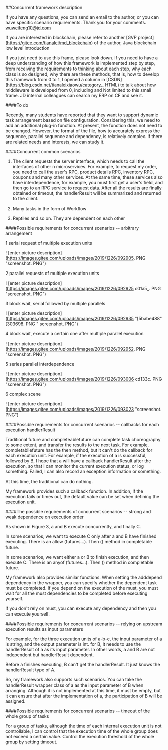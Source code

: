 ##Concurrent framework description

If you have any questions, you can send an email to the author, or you can have specific scenario requirements. Thank
you for your comments. wuweifeng10@jd.com

If you are interested in blockchain, please refer to another [GVP project] (https://gitee.com/tianalei/md_blockchain) of
the author, Java blockchain low level introduction

If you just need to use this frame, please look down. If you need to have a deep understanding of how this framework is
implemented step by step, from receiving the requirements to thinking about each step, why each class is so designed,
why there are these methods, that is, how to develop this framework from 0 to 1, I opened a column
in [CSDN] (https://blog.csdn.net/tianaleixiaowu/category_. HTML) to talk about how middleware is developed from 0,
including and Not limited to this small frame. JD internal colleagues can search my ERP on CF and see it.

####To do

Recently, many students have reported that they want to support dynamic task arrangement based on file configuration.
Considering this, we need to add an additional plug-in function. At present, the function does not need to be changed.
However, the format of the file, how to accurately express the sequence, parallel sequence and dependency, is relatively
complex. If there are related needs and interests, we can study it.

####Concurrent common scenarios

1. The client requests the server interface, which needs to call the interfaces of other n microservices. For example,
   to request my order, you need to call the user's RPC, product details RPC, inventory RPC, coupons and many other
   services. At the same time, these services also have interdependence, for example, you must first get a user's field,
   and then go to an RPC service to request data. After all the results are finally obtained or timeout, the handlerResult will
   be summarized and returned to the client.


2. Many tasks in the form of Workflow


3. Reptiles and so on. They are dependent on each other

####Possible requirements for concurrent scenarios -- arbitrary arrangement

1 serial request of multiple execution units

! [enter picture description] (https://images.gitee.com/uploads/images/2019/1226/092905. PNG "screenshot. PNG")

2 parallel requests of multiple execution units

! [enter picture description] (https://images.gitee.com/uploads/images/2019/1226/092925 c01a5_. PNG "screenshot. PNG")

3 block wait, serial followed by multiple parallels

! [enter picture description] (https://images.gitee.com/uploads/images/2019/1226/092935 "[5babe488" [303698. PNG "
screenshot. PNG")

4 block wait, execute a certain one after multiple parallel execution

! [enter picture description] (https://images.gitee.com/uploads/images/2019/1226/092952. PNG "screenshot. PNG")

5 series parallel interdependence

! [enter picture description] (https://images.gitee.com/uploads/images/2019/1226/093006 cd133c. PNG "screenshot. PNG")

6 complex scene

! [enter picture description] (https://images.gitee.com/uploads/images/2019/1226/093023 "screenshot. PNG")

####Possible requirements for concurrent scenarios -- callbacks for each execution handlerResult

Traditional future and completeablefuture can complete task choreography to some extent, and transfer the results to the
next task. For example, completabilefuture has the then method, but it can't do the callback for each execution unit.
For example, if the execution of a is successful, followed by B, I hope that a will have a callback handlerResult after the
execution, so that I can monitor the current execution status, or log something. Failed, I can also record an exception
information or something.

At this time, the traditional can do nothing.

My framework provides such a callback function. In addition, if the execution fails or times out, the default value can
be set when defining the execution unit.

####The possible requirements of concurrent scenarios -- strong and weak dependence on execution order

As shown in Figure 3, a and B execute concurrently, and finally C.

In some scenarios, we want to execute C only after a and B have finished executing. There is an allow (futures...).
Then () method in completable future.

In some scenarios, we want either a or B to finish execution, and then execute C. There is an anyof (futures...).
Then () method in completable future.

My framework also provides similar functions. When setting the adddepend dependency in the wrapper, you can specify
whether the dependent task must be completed. If you depend on the execution of the must, you must wait for all the must
dependencies to be completed before executing yourself.

If you don't rely on must, you can execute any dependency and then you can execute yourself.

####Possible requirements for concurrent scenarios -- relying on upstream execution results as input parameters

For example, for the three execution units of a-b-c, the input parameter of a is string, and the output parameter is
int. for B, it needs to use the handlerResult of a as its input parameter. In other words, a and B are not independent but
handlerResult dependent.

Before a finishes executing, B can't get the handlerResult. It just knows the handlerResult type of A.

So, my framework also supports such scenarios. You can take the handlerResult wrapper class of a as the input parameter of B
when arranging. Although it is not implemented at this time, it must be empty, but it can ensure that after the
implementation of a, the participation of B will be assigned.

####Possible requirements for concurrent scenarios -- timeout of the whole group of tasks

For a group of tasks, although the time of each internal execution unit is not controllable, I can control that the
execution time of the whole group does not exceed a certain value. Control the execution threshold of the whole group by
setting timeout.
